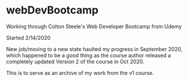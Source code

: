 # webDevBootcamp
Working through Colton Steele's Web Developer Bootcamp from Udemy

Started 2/14/2020

New job/moving to a new state haulted my progress in September 2020, which happened to be a good thing as the course author released a completely updated Version 2 of the course in Oct 2020.

This is to serve as an archive of my work from the v1 course.
